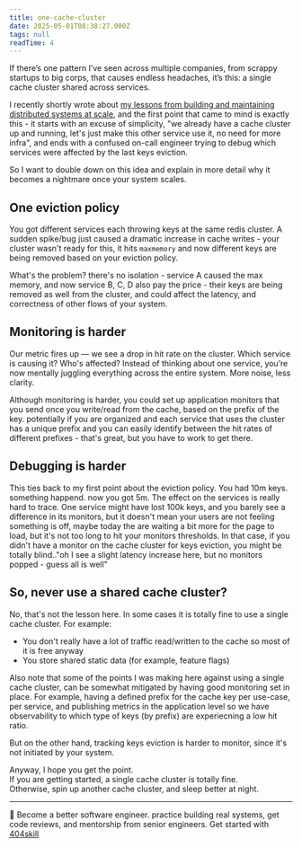 ```yaml
---
title: one-cache-cluster
date: 2025-05-01T08:38:27.000Z
tags: null
readTime: 4
---
```


If there’s one pattern I’ve seen across multiple companies, from scrappy startups to big corps, that causes endless headaches, it’s this: a single cache cluster shared across services.

I recently shortly wrote about [my lessons from building and maintaining distributed systems at scale](https://www.16elt.com/2025/04/19/lessons-from-distributed-systems/), and the first point that came to mind is exactly this - it starts with an excuse of simplicity, "we already have a cache cluster up and running, let's just make this other service use it, no need for more infra", and ends with a confused on-call engineer trying to debug which services were affected by the last keys eviction.

So I want to double down on this idea and explain in more detail why it becomes a nightmare once your system scales.

## One eviction policy
You got different services each throwing keys at the same redis cluster.
A sudden spike/bug just caused a dramatic increase in cache writes - your cluster wasn't ready for this, it hits `maxmemory` and now different keys are being removed based on your eviction policy.

What's the problem? there's no isolation - service A caused the max memory, and now service B, C, D also pay the price - their keys are being removed as well from the cluster, and could affect the latency, and correctness of other flows of your system.

## Monitoring is harder
Our metric fires up — we see a drop in hit rate on the cluster. Which service is causing it? Who's affected? Instead of thinking about one service, you’re now mentally juggling everything across the entire system. More noise, less clarity.

Although monitoring is harder, you could set up application monitors that you send once you write/read from the cache, based on the prefix of the key. potentially if you are organized and each service that uses the cluster has a unique prefix and you can easily identify between the hit rates of different prefixes - that's great, but you have to work to get there.

## Debugging is harder
This ties back to my first point about the eviction policy.
You had 10m keys. something happend. now you got 5m.
The effect on the services is really hard to trace.
One service might have lost 100k keys, and you barely see a difference in its monitors, but it doesn't mean your users are not feeling something is off, maybe today the are waiting a bit more for the page to load, but it's not too long to hit your monitors thresholds.
In that case, if you didn't have a monitor on the cache cluster for keys eviction, you might be totally blind.."oh I see a slight latency increase here, but no monitors popped - guess all is well"

## So, never use a shared cache cluster?
No, that's not the lesson here.
In some cases it is totally fine to use a single cache cluster.
For example:

* You don't really have a lot of traffic read/written to the cache so most of it is free anyway
* You store shared static data (for example, feature flags)

Also note that some of the points I was making here against using a single cache cluster, can be somewhat mitigated by having good monitoring set in place.
For example, having a defined prefix for the cache key per use-case, per service, and publishing metrics in the application level so we have observability to which type of keys (by prefix) are experiecning a low hit ratio.

But on the other hand, tracking keys eviction is harder to monitor, since it's not initiated by your system.

Anyway, I hope you get the point.  
If you are getting started, a single cache cluster is totally fine.  
Otherwise, spin up another cache cluster, and sleep better at night.

<!-- PROMO BLOCK -->
---

🚨 Become a better software engineer. practice building real systems, get code reviews, and mentorship from senior engineers.
Get started with [404skill](https://404skill.github.io/#/)
<!-- END PROMO BLOCK -->